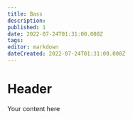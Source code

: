 ```yaml
---
title: Bass
description: 
published: 1
date: 2022-07-24T01:31:00.008Z
tags: 
editor: markdown
dateCreated: 2022-07-24T01:31:00.008Z
---
```


# Header
Your content here